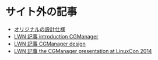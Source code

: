 # サイト外の記事 <!-- External articles -->

 * [オリジナルの設計仕様](https://github.com/lxc/cgmanager/blob/master/README)
 * [LWN 記事 introduction CGManager](https://lwn.net/Articles/575672)
 * [LWN 記事 CGManager design](https://lwn.net/Articles/575683)
 * [LWN 記事 the CGManager presentation at LinuxCon 2014](https://lwn.net/Articles/618411)
